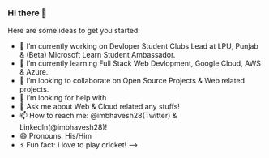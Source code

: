 ### Hi there 👋


Here are some ideas to get you started:

- 🔭 I’m currently working on Devloper Student Clubs Lead at LPU, Punjab & (Beta) Microsoft Learn Student Ambassador.
- 🌱 I’m currently learning Full Stack Web Devlopment, Google Cloud, AWS & Azure.
- 👯 I’m looking to collaborate on Open Source Projects & Web related projects.
- 🤔 I’m looking for help with 
- 💬 Ask me about Web & Cloud related any stuffs!
- 📫 How to reach me: @imbhavesh28(Twitter) & LinkedIn(@imbhavesh28)!
- 😄 Pronouns: His/Him
- ⚡ Fun fact: I love to play cricket!
-->

